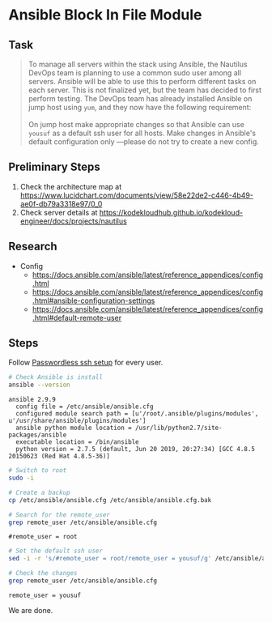 # Ansible Block In File Module

## Task

> To manage all servers within the stack using Ansible, the Nautilus DevOps team is planning to use a common sudo user among all servers. Ansible will be able to use this to perform different tasks on each server. This is not finalized yet, but the team has decided to first perform testing. The DevOps team has already installed Ansible on jump host using `yum`, and they now have the following requirement:<br><br>On jump host make appropriate changes so that Ansible can use `yousuf` as a default ssh user for all hosts. Make changes in Ansible's default configuration only —please do not try to create a new config.

## Preliminary Steps

1. Check the architecture map at https://www.lucidchart.com/documents/view/58e22de2-c446-4b49-ae0f-db79a3318e97/0_0
2. Check server details at https://kodekloudhub.github.io/kodekloud-engineer/docs/projects/nautilus

## Research

* Config
  * https://docs.ansible.com/ansible/latest/reference_appendices/config.html
  * https://docs.ansible.com/ansible/latest/reference_appendices/config.html#ansible-configuration-settings
  * https://docs.ansible.com/ansible/latest/reference_appendices/config.html#default-remote-user

## Steps

Follow [Passwordless ssh setup](../../linux-system-administrator/networking/passwordless-ssh-access.md) for every user.

```bash
# Check Ansible is install
ansible --version
```

```
ansible 2.9.9
  config file = /etc/ansible/ansible.cfg
  configured module search path = [u'/root/.ansible/plugins/modules', u'/usr/share/ansible/plugins/modules']
  ansible python module location = /usr/lib/python2.7/site-packages/ansible
  executable location = /bin/ansible
  python version = 2.7.5 (default, Jun 20 2019, 20:27:34) [GCC 4.8.5 20150623 (Red Hat 4.8.5-36)]
```

```bash
# Switch to root
sudo -i

# Create a backup
cp /etc/ansible/ansible.cfg /etc/ansible/ansible.cfg.bak

# Search for the remote_user
grep remote_user /etc/ansible/ansible.cfg
```

```
#remote_user = root
```

```bash
# Set the default ssh user
sed -i -r 's/#remote_user = root/remote_user = yousuf/g' /etc/ansible/ansible.cfg

# Check the changes
grep remote_user /etc/ansible/ansible.cfg
```

```
remote_user = yousuf
```

We are done.